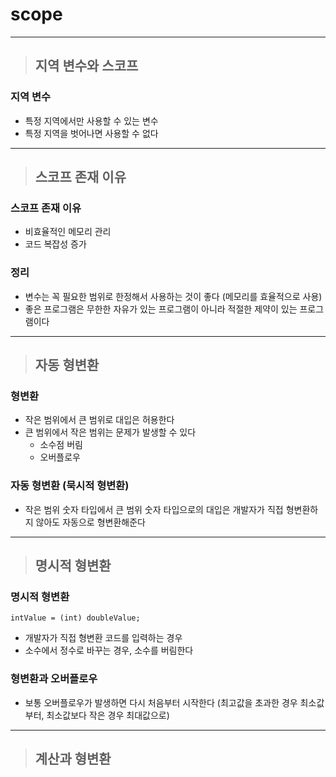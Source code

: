 
# scope

-----------------------------------------------------------------------------------------------------------------------------

> ## 지역 변수와 스코프

### 지역 변수
- 특정 지역에서만 사용할 수 있는 변수
- 특정 지역을 벗어나면 사용할 수 없다

-----------------------------------------------------------------------------------------------------------------------------

> ## 스코프 존재 이유

### 스코프 존재 이유
- 비효율적인 메모리 관리
- 코드 복잡성 증가


### 정리
- 변수는 꼭 필요한 범위로 한정해서 사용하는 것이 좋다 (메모리를 효율적으로 사용)
- 좋은 프로그램은 무한한 자유가 있는 프로그램이 아니라 적절한 제약이 있는 프로그램이다

-----------------------------------------------------------------------------------------------------------------------------

> ## 자동 형변환

### 형변환
- 작은 범위에서 큰 범위로 대입은 허용한다
- 큰 범위에서 작은 범위는 문제가 발생할 수 있다
    - 소수점 버림
    - 오버플로우


### 자동 형변환 (묵시적 형변환)
- 작은 범위 숫자 타입에서 큰 범위 숫자 타입으로의 대입은 개발자가 직접 형변환하지 않아도 자동으로 형변환해준다 

-----------------------------------------------------------------------------------------------------------------------------

> ## 명시적 형변환

### 명시적 형변환
    intValue = (int) doubleValue;
- 개발자가 직접 형변환 코드를 입력하는 경우
- 소수에서 정수로 바꾸는 경우, 소수를 버림한다


### 형변환과 오버플로우
- 보통 오버플로우가 발생하면 다시 처음부터 시작한다 (최고값을 초과한 경우 최소값부터, 최소값보다 작은 경우 최대값으로)

-----------------------------------------------------------------------------------------------------------------------------

> ## 계산과 형변환














